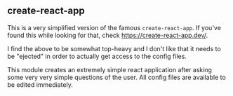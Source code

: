 ## create-react-app

This is a very simplified version of the famous `create-react-app`. If you've found this while looking for that, check https://create-react-app.dev/.

I find the above to be somewhat top-heavy and I don't like that it needs to be "ejected" in order to actually get access to the config files.

This module creates an extremely simple react application after asking some very very simple questions of the user. All config files are available to be edited immediately.